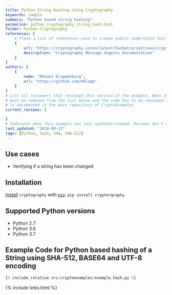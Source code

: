 ```yaml
---
title: Python String Hashing using Cryptography
keywords: sample
summary: "Python based string hashing"
permalink: python_cryptography_string_hash.html
folder: Python Cryptography
references: [
    # Place a list of references used to create and/or understand this example.
    {
        url: "https://cryptography.io/en/latest/hazmat/primitives/cryptographic-hashes/",
        description: "Cryptography Message digests Documentation"
    }
]
authors: [
    {
        name: "Manuel Kloppenburg",
        url: "https://github.com/mklopp"
    }
]
# List all reviewers that reviewed this version of the example. When the example is updated all old reviews
# must be removed from the list below and the code has to be reviewed again. The complete review process
# is documented in the main repository of CryptoExamples
current_reviews: [

]
# Indicates when this example was last updated/created. Reviews don't change this.
last_updated: "2018-09-13"
tags: [Python, hash, SHA, SHA-512]
---
```


## Use cases

- Verifying if a string has been changed

## Installation

[Install](https://cryptography.io/en/latest/installation/) `cryptography` with [`pip`](https://packaging.python.org/tutorials/installing-packages/): `pip install cryptorgraphy`

## Supported Python versions

- Python 2.7
- Python 3.6
- Python 3.7

## Example Code for Python based hashing of a String using SHA-512, BASE64 and UTF-8 encoding

```python
{% include_relative src/cryptoexamples/example_hash.py %}
```



{% include links.html %}
